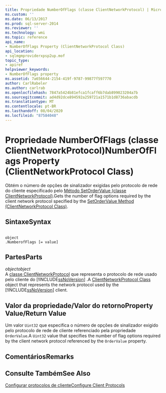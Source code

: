 ```yaml
---
title: Propriedade NumberOfFlags (classe ClientNetworkProtocol) | Microsoft Docs
ms.custom: ''
ms.date: 06/13/2017
ms.prod: sql-server-2014
ms.reviewer: ''
ms.technology: wmi
ms.topic: reference
api_name:
- NumberOfFlags Property (ClientNetworkProtocol Class)
api_location:
- sqlmgmproviderxpsp2up.mof
topic_type:
- apiref
helpviewer_keywords:
- NumberOfFlags property
ms.assetid: 7a656644-2154-419f-9787-99877f597770
author: CarlRabeler
ms.author: carlrab
ms.openlocfilehash: 7847a5424b81efca1fcaff6b7dab899023204a7b
ms.sourcegitcommit: ad4d92dce894592a259721a1571b1d8736abacdb
ms.translationtype: MT
ms.contentlocale: pt-BR
ms.lasthandoff: 08/04/2020
ms.locfileid: "87584048"
---
```

# <a name="numberofflags-property-clientnetworkprotocol-class"></a><span data-ttu-id="19c27-102">Propriedade NumberOfFlags (classe ClientNetworkProtocol)</span><span class="sxs-lookup"><span data-stu-id="19c27-102">NumberOfFlags Property (ClientNetworkProtocol Class)</span></span>
  <span data-ttu-id="19c27-103">Obtém o número de opções de sinalizador exigidas pelo protocolo de rede do cliente especificado pelo [Método SetOrderValue (classe ClientNetworkProtocol)](clientnetworkprotocol-class.md).</span><span class="sxs-lookup"><span data-stu-id="19c27-103">Gets the number of flag options required by the client network protocol specified by the [SetOrderValue Method (ClientNetworkProtocol Class)](clientnetworkprotocol-class.md).</span></span>  
  
## <a name="syntax"></a><span data-ttu-id="19c27-104">Sintaxe</span><span class="sxs-lookup"><span data-stu-id="19c27-104">Syntax</span></span>  
  
```  
  
object  
.NumberofFlags [= value]  
```  
  
## <a name="parts"></a><span data-ttu-id="19c27-105">Partes</span><span class="sxs-lookup"><span data-stu-id="19c27-105">Parts</span></span>  
 <span data-ttu-id="19c27-106">*object*</span><span class="sxs-lookup"><span data-stu-id="19c27-106">*object*</span></span>  
 <span data-ttu-id="19c27-107">A [classe ClientNetworkProtocol](clientnetworkprotocol-class.md) que representa o protocolo de rede usado pelo cliente do [!INCLUDE[ssNoVersion](../../../includes/ssnoversion-md.md)] .</span><span class="sxs-lookup"><span data-stu-id="19c27-107">A [ClientNetworkProtocol Class](clientnetworkprotocol-class.md) object that represents the network protocol used by the [!INCLUDE[ssNoVersion](../../../includes/ssnoversion-md.md)] client.</span></span>  
  
## <a name="property-valuereturn-value"></a><span data-ttu-id="19c27-108">Valor da propriedade/Valor do retorno</span><span class="sxs-lookup"><span data-stu-id="19c27-108">Property Value/Return Value</span></span>  
 <span data-ttu-id="19c27-109">Um valor `Uint32` que especifica o número de opções de sinalizador exigido pelo protocolo de rede de cliente referenciado pela propriedade `OrderValue`.</span><span class="sxs-lookup"><span data-stu-id="19c27-109">A `Uint32` value that specifies the number of flag options required by the client network protocol referenced by the `OrderValue` property.</span></span>  
  
## <a name="remarks"></a><span data-ttu-id="19c27-110">Comentários</span><span class="sxs-lookup"><span data-stu-id="19c27-110">Remarks</span></span>  
  
## <a name="see-also"></a><span data-ttu-id="19c27-111">Consulte Também</span><span class="sxs-lookup"><span data-stu-id="19c27-111">See Also</span></span>  
 [<span data-ttu-id="19c27-112">Configurar protocolos de cliente</span><span class="sxs-lookup"><span data-stu-id="19c27-112">Configure Client Protocols</span></span>](https://technet.microsoft.com/library/ms181035.aspx)  
  
  
